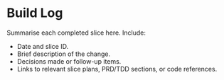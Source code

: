 # Build Log

Summarise each completed slice here. Include:
- Date and slice ID.
- Brief description of the change.
- Decisions made or follow-up items.
- Links to relevant slice plans, PRD/TDD sections, or code references.
